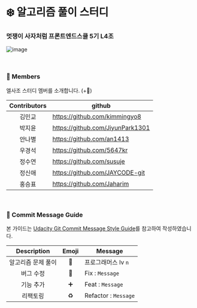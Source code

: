 # ❄️ 알고리즘 풀이 스터디
### 멋쟁이 사자처럼 프론트엔드스쿨 5기 L4조
![image](https://user-images.githubusercontent.com/22652668/234846866-2636a156-cd31-4609-a652-134d87d20a39.png)

<br>


### 💙 Members
엘사조 스터디 멤버를 소개합니다. (+🐸)

| Contributors | github |
|  :---:  | --- |
| 김민교 | https://github.com/kimmingyo8 |
| 박지윤 | https://github.com/JiyunPark1301 |
| 안나별 | https://github.com/an1413 |
| 우경석 | https://github.com/5647kr |
| 정수연 | https://github.com/susuje |
| 정신애 | https://github.com/JAYCODE-git |
| 홍승표 | https://github.com/Jaharim |

<br>

### 💙 Commit Message Guide
본 가이드는 [Udacity Git Commit Message Style Guide](https://udacity.github.io/git-styleguide/)를 참고하여 작성하였습니다.

| Description | Emoji | Message | 
|  :---:  |  :---:  | --- |
| 알고리즘 문제 풀이	| 📝 | 프로그래머스 lv `n` |
| 버그 수정	| 🐛 | Fix : `Message` |
| 기능 추가	| ➕ | Feat : `Message` |
| 리팩토링	| ♻️ | Refactor : `Message` |

